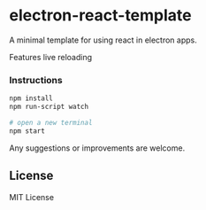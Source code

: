 # electron-react-template
A minimal template for using react in electron apps.

Features live reloading

### Instructions

```bash
npm install
npm run-script watch

# open a new terminal
npm start
```
Any suggestions or improvements are welcome.

## License
MIT License
